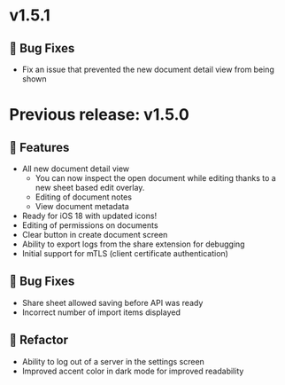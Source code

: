 # v1.5.1

## 🐛 Bug Fixes

- Fix an issue that prevented the new document detail view from being shown

# Previous release: v1.5.0

## 🚀 Features

- All new document detail view
  - You can now inspect the open document while editing thanks to a new sheet based edit overlay.
  - Editing of document notes
  - View document metadata
- Ready for iOS 18 with updated icons!
- Editing of permissions on documents
- Clear button in create document screen
- Ability to export logs from the share extension for debugging
- Initial support for mTLS (client certificate authentication)

## 🐛 Bug Fixes

- Share sheet allowed saving before API was ready
- Incorrect number of import items displayed

## 🚜 Refactor

- Ability to log out of a server in the settings screen
- Improved accent color in dark mode for improved readability

